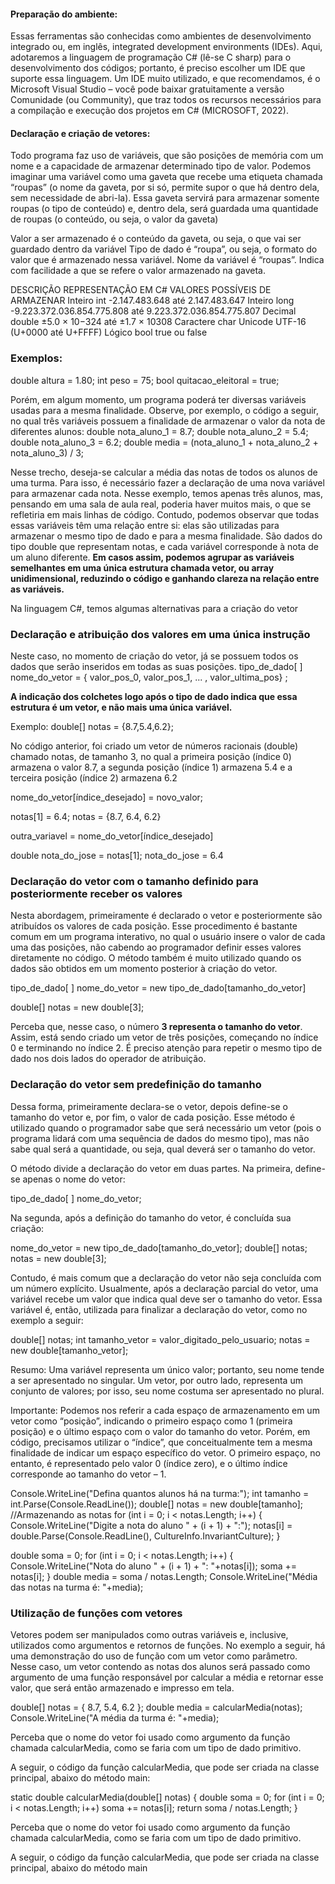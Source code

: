 
#### Preparação do ambiente:  
Essas ferramentas são conhecidas como ambientes de desenvolvimento integrado ou, em inglês, integrated development environments (IDEs). Aqui, adotaremos a linguagem de programação C# (lê-se C sharp) para o desenvolvimento dos códigos; portanto, é preciso escolher um IDE que suporte essa linguagem. Um IDE muito utilizado, e que recomendamos, é o Microsoft Visual Studio – você pode baixar gratuitamente a versão Comunidade (ou Community), que traz todos os recursos necessários para a compilação e execução dos projetos em C# (MICROSOFT, 2022).


#### Declaração e criação de vetores: 
Todo programa faz uso de variáveis, que são posições de memória com um nome e a capacidade de armazenar determinado tipo de valor. Podemos imaginar uma variável como uma gaveta que recebe uma etiqueta chamada “roupas” (o nome da gaveta, por si só, permite supor o que há dentro dela, sem necessidade de abri-la). Essa gaveta servirá para armazenar somente roupas (o tipo de conteúdo) e, dentro dela, será guardada uma quantidade de roupas (o conteúdo, ou seja, o valor da gaveta)

Valor a ser armazenado é o conteúdo da gaveta, ou seja, o que vai ser guardado dentro da variável
Tipo de dado é “roupa”, ou seja, o formato do valor que é armazenado nessa variável.
Nome da variável é “roupas”. Indica com facilidade a que se refere o valor armazenado na gaveta.

DESCRIÇÃO REPRESENTAÇÃO EM C# VALORES POSSÍVEIS DE ARMAZENAR 
Inteiro 
int -2.147.483.648 até 2.147.483.647 
Inteiro long -9.223.372.036.854.775.808 até 9.223.372.036.854.775.807 
Decimal double ±5.0 × 10−324 até ±1.7 × 10308 
Caractere char Unicode UTF-16 (U+0000 até U+FFFF) 
Lógico bool true ou false

### Exemplos:
double altura = 1.80;
int peso = 75; 
bool quitacao_eleitoral = true;

Porém, em algum momento, um programa poderá ter diversas variáveis usadas para a mesma finalidade. Observe, por exemplo, o código a seguir, no qual três variáveis possuem a finalidade de armazenar o valor da nota de diferentes alunos:
double nota_aluno_1 = 8.7;
double nota_aluno_2 = 5.4; 
double nota_aluno_3 = 6.2; 
double media = (nota_aluno_1 + nota_aluno_2 + nota_aluno_3) / 3;

Nesse trecho, deseja-se calcular a média das notas de todos os alunos de uma turma. Para isso, é necessário fazer a declaração de uma nova variável para armazenar cada nota. Nesse exemplo, temos apenas três alunos, mas, pensando em uma sala de aula real, poderia haver muitos mais, o que se refletiria em mais linhas de código. Contudo, podemos observar que todas essas variáveis têm uma relação entre si: elas são utilizadas para armazenar o mesmo tipo de dado e para a mesma finalidade. São dados do tipo double que representam notas, e cada variável corresponde à nota de um aluno diferente. **Em casos assim, podemos agrupar as variáveis semelhantes em uma única estrutura chamada vetor, ou array unidimensional, reduzindo o código e ganhando clareza na relação entre as variáveis.**

Na linguagem C#, temos algumas alternativas para a criação do vetor

### Declaração e atribuição dos valores em uma única instrução
Neste caso, no momento de criação do vetor, já se possuem todos os dados que serão inseridos em todas as suas posições.
tipo_de_dado[ ] nome_do_vetor = { valor_pos_0, valor_pos_1, ... , valor_ultima_pos} ;

**A indicação dos colchetes logo após o tipo de dado indica que essa estrutura é um vetor, e não mais uma única variável.**

Exemplo: double[] notas = {8.7,5.4,6.2};

No código anterior, foi criado um vetor de números racionais (double) chamado notas, de tamanho 3, no qual a primeira posição (índice 0) armazena o valor 8.7, a segunda posição (índice 1) armazena 5.4 e a terceira posição (índice 2) armazena 6.2

nome_do_vetor[índice_desejado] = novo_valor;

notas[1] = 6.4;
notas = {8.7, 6.4, 6.2}

outra_variavel = nome_do_vetor[índice_desejado]

double nota_do_jose = notas[1];
nota_do_jose = 6.4

### Declaração do vetor com o tamanho definido para posteriormente receber os valores
Nesta abordagem, primeiramente é declarado o vetor e posteriormente são atribuídos os valores de cada posição. Esse procedimento é bastante comum em um programa interativo, no qual o usuário insere o valor de cada uma das posições, não cabendo ao programador definir esses valores diretamente no código. O método também é muito utilizado quando os dados são obtidos em um momento posterior à criação do vetor.

tipo_de_dado[ ] nome_do_vetor = new tipo_de_dado[tamanho_do_vetor]

double[] notas = new double[3];

Perceba que, nesse caso, o número **3 representa o tamanho do vetor**. Assim, está sendo criado um vetor de três posições, começando no índice 0 e terminando no índice 2. É preciso atenção para repetir o mesmo tipo de dado nos dois lados do operador de atribuição.

### Declaração do vetor sem predefinição do tamanho
Dessa forma, primeiramente declara-se o vetor, depois define-se o tamanho do vetor e, por fim, o valor de cada posição. Esse método é utilizado quando o programador sabe que será necessário um vetor (pois o programa lidará com uma sequência de dados do mesmo tipo), mas não sabe qual será a quantidade, ou seja, qual deverá ser o tamanho do vetor.

O método divide a declaração do vetor em duas partes. Na primeira, define-se apenas o nome do vetor:

tipo_de_dado[ ] nome_do_vetor;

Na segunda, após a definição do tamanho do vetor, é concluída sua criação:

nome_do_vetor = new tipo_de_dado[tamanho_do_vetor];
double[] notas; notas = new double[3];

Contudo, é mais comum que a declaração do vetor não seja concluída com um número explícito. Usualmente, após a declaração parcial do vetor, uma variável recebe um valor que indica qual deve ser o tamanho do vetor. Essa variável é, então, utilizada para finalizar a declaração do vetor, como no exemplo a seguir:

double[] notas; 
int tamanho_vetor = valor_digitado_pelo_usuario; 
notas = new double[tamanho_vetor];


Resumo: Uma variável representa um único valor; portanto, seu nome tende a ser apresentado no singular. Um vetor, por outro lado, representa um conjunto de valores; por isso, seu nome costuma ser apresentado no plural.

Importante: Podemos nos referir a cada espaço de armazenamento em um vetor como “posição”, indicando o primeiro espaço como 1 (primeira posição) e o último espaço com o valor do tamanho do vetor. Porém, em código, precisamos utilizar o “índice”, que conceitualmente tem a mesma finalidade de indicar um espaço específico do vetor. O primeiro espaço, no entanto, é representado pelo valor 0 (índice zero), e o último índice corresponde ao tamanho do vetor – 1.

Console.WriteLine("Defina quantos alunos há na turma:"); int tamanho = int.Parse(Console.ReadLine()); double[] notas = new double[tamanho]; //Armazenando as notas for (int i = 0; i < notas.Length; i++) { Console.WriteLine("Digite a nota do aluno " + (i + 1) + ":"); notas[i] = double.Parse(Console.ReadLine(), CultureInfo.InvariantCulture); }

double soma = 0; for (int i = 0; i < notas.Length; i++) { Console.WriteLine("Nota do aluno " + (i + 1) + ": "+notas[i]); soma += notas[i]; } double media = soma / notas.Length; Console.WriteLine("Média das notas na turma é: "+media);

### Utilização de funções com vetores 
Vetores podem ser manipulados como outras variáveis e, inclusive, utilizados como argumentos e retornos de funções. No exemplo a seguir, há uma demonstração do uso de função com um vetor como parâmetro. Nesse caso, um vetor contendo as notas dos alunos será passado como argumento de uma função responsável por calcular a média e retornar esse valor, que será então armazenado e impresso em tela.

double[] notas = { 8.7, 5.4, 6.2 }; 
double media = calcularMedia(notas); 
Console.WriteLine("A média da turma é: "+media);

Perceba que o nome do vetor foi usado como argumento da função chamada calcularMedia, como se faria com um tipo de dado primitivo.


A seguir, o código da função calcularMedia, que pode ser criada na classe principal, abaixo do método main:

static double calcularMedia(double[] notas) 
{ 
double soma = 0; for (int i = 0; i < notas.Length; i++) 
soma += notas[i]; 
return soma / notas.Length; 
}

Perceba que o nome do vetor foi usado como argumento da função chamada calcularMedia, como se faria com um tipo de dado primitivo.

A seguir, o código da função calcularMedia, que pode ser criada na classe principal, abaixo do método main